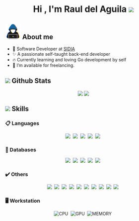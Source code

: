 <h1 align="center"><b>Hi , I'm Raul del Aguila </b><img src="https://media.giphy.com/media/hvRJCLFzcasrR4ia7z/giphy.gif" width="35"></h1>

## <picture><img src = "https://github.com/0xAbdulKhalid/0xAbdulKhalid/raw/main/assets/mdImages/about_me.gif" width = 50px></picture> **About me**

- :office: Software Developer at [SIDIA](https://sidia.com/)
- :sparkles: A passionate self-taught back-end developer
- :fire: Currently learning and loving Go development by self
- :muscle: I’m available for freelancing.

## <img src="https://media.giphy.com/media/iY8CRBdQXODJSCERIr/giphy.gif" width="35"><b> Github Stats </b>
<div>
<p align="center">
  <a href="https://github.com/raulaguila"  style="text-decoration:none;">
    <img align="center"
        height="150em"
        src="https://github-readme-stats.vercel.app/api?username=raulaguila&show_icons=true&include_all_commits=false&count_private=true&theme=apprentice&hide_border=true&bg_color=0D1117" />
  </a>
  <a href="https://github.com/raulaguila"  style="text-decoration:none;">
  <img align="center"
        height="150em"
        src="https://github-readme-stats.vercel.app/api/top-langs?username=raulaguila&show_icons=true&include_all_commits=true&count_private=true&theme=apprentice&hide_border=true&bg_color=0D1117&layout=compact" />
  </a>
</p>
</div>


## <img src="https://media2.giphy.com/media/QssGEmpkyEOhBCb7e1/giphy.gif?cid=ecf05e47a0n3gi1bfqntqmob8g9aid1oyj2wr3ds3mg700bl&rid=giphy.gif" width ="25"><b> Skills</b>
### :clipboard: Languages
<div align="center">
  
![](https://img.shields.io/badge/-C-0D1117?style=flat&logo=c&logoColor=A8B9CC&labelColor=0D1117)&nbsp;
![](https://img.shields.io/badge/-Delphi-0D1117?style=flat&logo=delphi&logoColor=B22222&labelColor=0D1117)&nbsp;
![](https://img.shields.io/badge/-Java-0D1117?style=flat&logo=openjdk&logoColor=FFA518&labelColor=0D1117)&nbsp;
![](https://img.shields.io/badge/-Python-0D1117?style=flat&logo=python&labelColor=0D1117)&nbsp;
![](https://img.shields.io/badge/-Golang-0D1117?style=flat&logo=go&logoColor=2300ADD8&labelColor=0D1117)&nbsp;

</div>
  
### :floppy_disk: Databases
<div align="center">
  
![](https://img.shields.io/badge/-MySQL-0D1117?style=flat&logo=mysql&labelColor=0D1117)&nbsp;
![](https://img.shields.io/badge/-MariaDB-0D1117?style=flat&logo=mariadb&logoColor=01529E&labelColor=0D1117)&nbsp;
![](https://img.shields.io/badge/-Postgres-0D1117?style=flat&logo=postgresql&logoColor=23316192&labelColor=0D1117)&nbsp;
![](https://img.shields.io/badge/-MongoDB-0D1117?style=flat&logo=mongodb&logoColor=4EA94B&labelColor=0D1117)&nbsp;
![](https://img.shields.io/badge/-Redis-0D1117?style=flat&logo=redis&logoColor=23DD0031&labelColor=0D1117)&nbsp;

</div>
  
### :heavy_check_mark: Others
<div align="center">
  
![](https://img.shields.io/badge/-Docker-0D1117?style=flat&logo=docker&logoColor=230db7ed&labelColor=0D1117)&nbsp;
![](https://img.shields.io/badge/-Ubuntu-0D1117?style=flat&logo=ubuntu&logoColor=E95420&labelColor=0D1117)&nbsp;
![](https://img.shields.io/badge/-Mosquitto-0D1117?style=flat&logo=eclipsemosquitto&logoColor=233C5280&labelColor=0D1117)&nbsp;
![](https://img.shields.io/badge/-Git-0D1117?style=flat&logo=git&labelColor=0D1117)&nbsp;
![](https://img.shields.io/badge/-VS%20Code-0D1117?style=flat&logo=visual-studio-code&logoColor=007ACC&labelColor=0D1117)&nbsp;
![](https://img.shields.io/badge/-GitHub-0D1117?style=flat&logo=github&labelColor=0D1117)&nbsp;
![](https://img.shields.io/badge/-Markdown-0D1117?style=flat&logo=markdown&labelColor=0D1117)&nbsp;
![](https://img.shields.io/badge/-Jira-0D1117?style=flat&logo=Jira&labelColor=0D1117)&nbsp;
![](https://img.shields.io/badge/-Postman-0D1117?&logo=Postman&labelColor=0D1117)&nbsp;
![](https://img.shields.io/badge/-Shell_Script-0D1117?style=flat&logo=gnu-bash&logoColor=white&labelColor=0D1117)&nbsp;

</div>
  
### :desktop_computer: Workstation
<div align="center">

![CPU](https://img.shields.io/badge/-i9_12900K-0D1117?style=flat&logo=intel&logoColor=blue&labelColor=0D1117)&nbsp;
![GPU](https://img.shields.io/badge/-RTX_3060-0D1117?style=flat&logo=nvidia&labelColor=0D1117)&nbsp;
![MEMORY](https://img.shields.io/badge/-Dominator_DDR4_64GB-0D1117?style=flat&logo=corsair&labelColor=0D1117)&nbsp;
  
</div>
